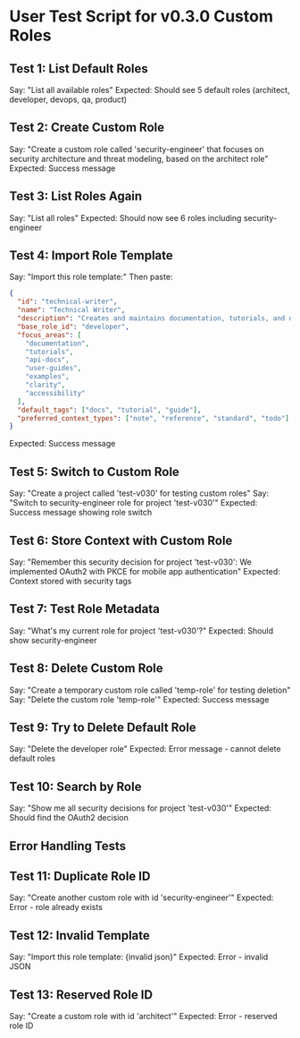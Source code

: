 # User Test Script for v0.3.0 Custom Roles

## Test 1: List Default Roles
Say: "List all available roles"
Expected: Should see 5 default roles (architect, developer, devops, qa, product)

## Test 2: Create Custom Role
Say: "Create a custom role called 'security-engineer' that focuses on security architecture and threat modeling, based on the architect role"
Expected: Success message

## Test 3: List Roles Again
Say: "List all roles"
Expected: Should now see 6 roles including security-engineer

## Test 4: Import Role Template
Say: "Import this role template:" 
Then paste:
```json
{
  "id": "technical-writer",
  "name": "Technical Writer",
  "description": "Creates and maintains documentation, tutorials, and user guides",
  "base_role_id": "developer",
  "focus_areas": [
    "documentation",
    "tutorials",
    "api-docs",
    "user-guides",
    "examples",
    "clarity",
    "accessibility"
  ],
  "default_tags": ["docs", "tutorial", "guide"],
  "preferred_context_types": ["note", "reference", "standard", "todo"]
}
```
Expected: Success message

## Test 5: Switch to Custom Role
Say: "Create a project called 'test-v030' for testing custom roles"
Say: "Switch to security-engineer role for project 'test-v030'"
Expected: Success message showing role switch

## Test 6: Store Context with Custom Role
Say: "Remember this security decision for project 'test-v030': We implemented OAuth2 with PKCE for mobile app authentication"
Expected: Context stored with security tags

## Test 7: Test Role Metadata
Say: "What's my current role for project 'test-v030'?"
Expected: Should show security-engineer

## Test 8: Delete Custom Role
Say: "Create a temporary custom role called 'temp-role' for testing deletion"
Say: "Delete the custom role 'temp-role'"
Expected: Success message

## Test 9: Try to Delete Default Role
Say: "Delete the developer role"
Expected: Error message - cannot delete default roles

## Test 10: Search by Role
Say: "Show me all security decisions for project 'test-v030'"
Expected: Should find the OAuth2 decision

## Error Handling Tests

## Test 11: Duplicate Role ID
Say: "Create another custom role with id 'security-engineer'"
Expected: Error - role already exists

## Test 12: Invalid Template
Say: "Import this role template: {invalid json}"
Expected: Error - invalid JSON

## Test 13: Reserved Role ID
Say: "Create a custom role with id 'architect'"
Expected: Error - reserved role ID
